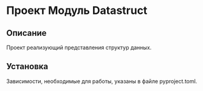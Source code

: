# Проект Модуль Datastruct

## Описание 

Проект реализующий представления структур данных.

## Установка

Зависимости, необходимые для работы, указаны в файле pyproject.toml.